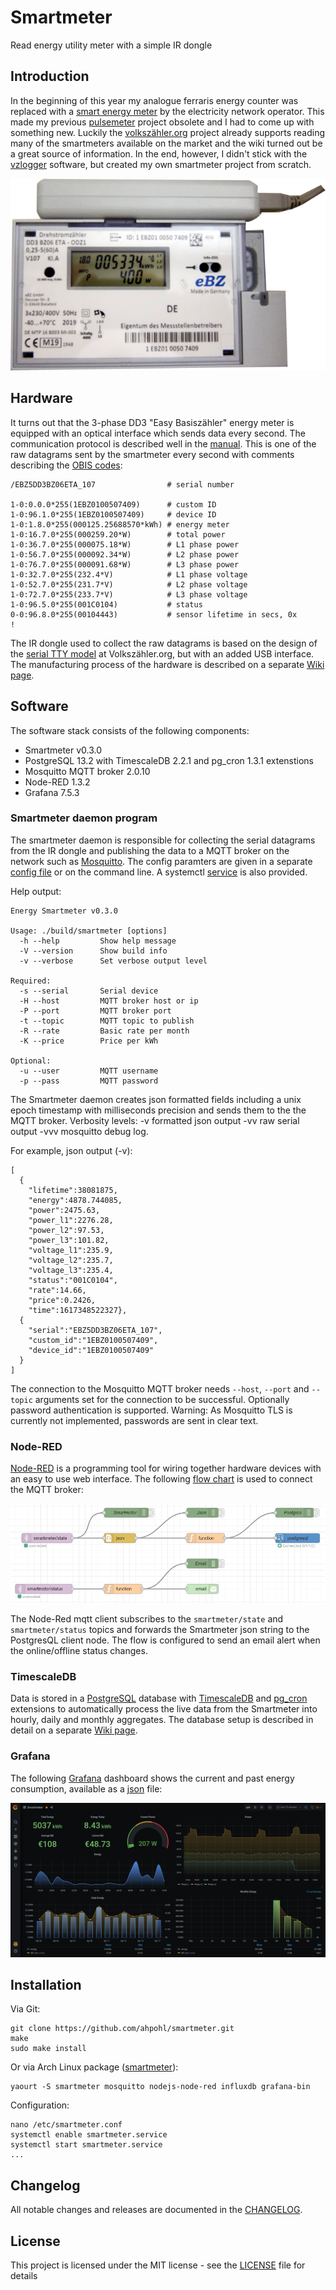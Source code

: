 # Smartmeter

Read energy utility meter with a simple IR dongle

## Introduction

In the beginning of this year my analogue ferraris energy counter was replaced with a [smart energy meter][1] by the electricity network operator. This made my previous [pulsemeter][2] project obsolete and I had to come up with something new. Luckily the [volkszähler.org][3] project already supports reading many of the smartmeters available on the market and the wiki turned out be a great source of information. In the end, however, I didn't stick with the [vzlogger][4] software, but created my own smartmeter project from scratch.

![Fig. 1: Smartmeter with IR dongle](resources/ebz/smartmeter.png)

## Hardware

It turns out that the 3-phase DD3 "Easy Basiszähler" energy meter is equipped with an optical interface which sends data every second. The communication protocol is described well in the [manual](resources/ebz/ebz_manual.pdf). This is one of the raw datagrams sent by the smartmeter every second with comments describing the [OBIS codes][5]:

```
/EBZ5DD3BZ06ETA_107                # serial number

1-0:0.0.0*255(1EBZ0100507409)      # custom ID
1-0:96.1.0*255(1EBZ0100507409)     # device ID
1-0:1.8.0*255(000125.25688570*kWh) # energy meter
1-0:16.7.0*255(000259.20*W)        # total power 
1-0:36.7.0*255(000075.18*W)        # L1 phase power
1-0:56.7.0*255(000092.34*W)        # L2 phase power
1-0:76.7.0*255(000091.68*W)        # L3 phase power
1-0:32.7.0*255(232.4*V)            # L1 phase voltage
1-0:52.7.0*255(231.7*V)            # L2 phase voltage
1-0:72.7.0*255(233.7*V)            # L3 phase voltage
1-0:96.5.0*255(001C0104)           # status
0-0:96.8.0*255(00104443)           # sensor lifetime in secs, 0x
!
```

The IR dongle used to collect the raw datagrams is based on the design of the [serial TTY model][6] at Volkszähler.org, but with an added USB interface. The manufacturing process of the hardware is described on a separate [Wiki page](https://github.com/ahpohl/smartmeter/wiki/IR-dongle).

## Software

The software stack consists of the following components:
- Smartmeter v0.3.0
- PostgreSQL 13.2 with TimescaleDB 2.2.1 and pg_cron 1.3.1 extenstions
- Mosquitto MQTT broker 2.0.10
- Node-RED 1.3.2
- Grafana 7.5.3

### Smartmeter daemon program

The smartmeter daemon is responsible for collecting the serial datagrams from the IR dongle and publishing the data to a MQTT broker on the network such as [Mosquitto][7]. The config paramters are given in a separate [config file](resources/smartmeter.conf) or on the command line. A systemctl [service](resources/smartmeter.service) is also provided.

Help output:

```
Energy Smartmeter v0.3.0

Usage: ./build/smartmeter [options]
  -h --help         Show help message
  -V --version      Show build info
  -v --verbose      Set verbose output level

Required:
  -s --serial       Serial device
  -H --host         MQTT broker host or ip
  -P --port         MQTT broker port
  -t --topic        MQTT topic to publish
  -R --rate         Basic rate per month
  -K --price        Price per kWh

Optional:
  -u --user         MQTT username
  -p --pass         MQTT password
```

The Smartmeter daemon creates json formatted fields including a unix epoch timestamp with milliseconds precision and sends them to the the MQTT broker. Verbosity levels: -v formatted json output -vv raw serial output -vvv mosquitto debug log.

For example, json output (-v):
```
[
  {
    "lifetime":38081875,
    "energy":4878.744085,
    "power":2475.63,
    "power_l1":2276.28,
    "power_l2":97.53,
    "power_l3":101.82,
    "voltage_l1":235.9,
    "voltage_l2":235.7,
    "voltage_l3":235.4,
    "status":"001C0104",
    "rate":14.66,
    "price":0.2426,
    "time":1617348522327},
  {
    "serial":"EBZ5DD3BZ06ETA_107",
    "custom_id":"1EBZ0100507409",
    "device_id":"1EBZ0100507409"
  }
]
```

The connection to the Mosquitto MQTT broker needs `--host`, `--port` and `--topic` arguments set for the connection to be successful. Optionally password authentication is supported. Warning: As Mosquitto TLS is currently not implemented, passwords are sent in clear text.

### Node-RED

[Node-RED][8] is a programming tool for wiring together hardware devices with an easy to use web interface. The following [flow chart](resources/nodejs/node-red-flow.json) is used to connect the MQTT broker:

![Fig: Node Red flow screenshot](resources/nodejs/node-red-flow.png)

The Node-Red mqtt client subscribes to the `smartmeter/state` and `smartmeter/status` topics and forwards the Smartmeter json string to the PostgresQL client node. The flow is configured to send an email alert when the online/offline status changes.

### TimescaleDB

Data is stored in a [PostgreSQL][9] database with [TimescaleDB][10] and [pg_cron][11] extensions to automatically process the live data from the Smartmeter into hourly, daily and monthly aggregates. The database setup is described in detail on a separate [Wiki page](https://github.com/ahpohl/smartmeter/wiki/TimescaleDB).

### Grafana

The following [Grafana][12] dashboard shows the current and past energy consumption, available as a [json](resources/grafana/grafana-dashboard.json) file:

![Fig: Grafana smartmeter dashboard screenshot](resources/grafana/grafana-dashboard.png)


## Installation

Via Git:
```
git clone https://github.com/ahpohl/smartmeter.git
make
sudo make install
```
Or via Arch Linux package ([smartmeter][13]):
```
yaourt -S smartmeter mosquitto nodejs-node-red influxdb grafana-bin
```

Configuration:
```
nano /etc/smartmeter.conf
systemctl enable smartmeter.service
systemctl start smartmeter.service
...
```

## Changelog

All notable changes and releases are documented in the [CHANGELOG](CHANGELOG.md).

## License

This project is licensed under the MIT license - see the [LICENSE](LICENSE) file for details

[1]: https://www.ebzgmbh.de/ "Elektronischer Basiszähler"
[2]: https://github.com/ahpohl/pulsemeter "Pulse energy meter with Arduino and simple LED sensor"
[3]: https://volkszaehler.org/ "volkszähler.org - Das Smartmeter für jeden"
[4]: https://wiki.volkszaehler.org/software/controller/vzlogger "vzlogger - a tool to read and log measurements"
[5]: https://www.promotic.eu/en/pmdoc/Subsystems/Comm/PmDrivers/IEC62056_OBIS.htm "Description of OBIS code for IEC 62056 standard protocol"
[6]: https://wiki.volkszaehler.org/hardware/controllers/ir-schreib-lesekopf-ttl-ausgang "IR-Schreib-Lesekopf, TTL-Interface"
[7]: https://mosquitto.org/ "Eclipse Mosquitto - An open source MQTT broker"
[8]: https://nodered.org/ "Node-RED - Low-code programming for event-driven applications"
[9]: https://www.postgresql.org/ "PostgreSQL: The world's most advanced open source database"
[10]: https://www.timescale.com "Timescale: Time-series data simplified"
[11]: https://github.com/citusdata/pg_cron "pg_cron: Run periodic jobs in PostgreSQL"
[12]: https://grafana.com/ "Grafana: The open observability platform | Grafana Labs"
[13]: https://aur.archlinux.org/packages/smartmeter "Smartmeter Arch Linux package"

